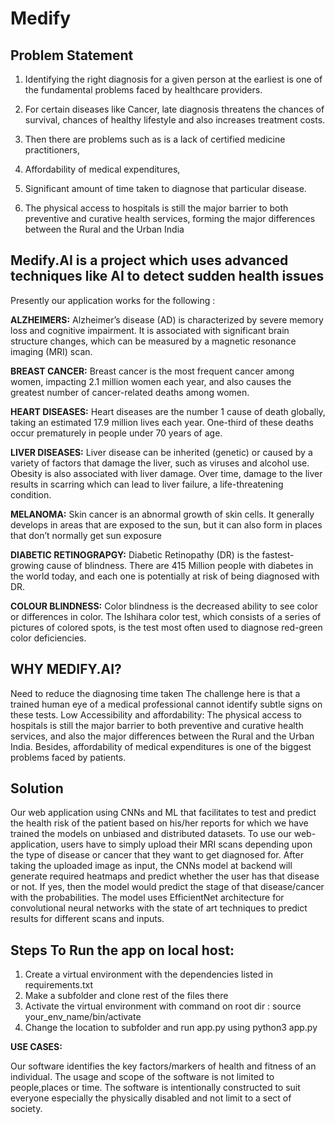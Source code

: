 # Medify
## Problem Statement
1. Identifying the right diagnosis for a given person at the earliest is one of the fundamental problems faced by healthcare providers.

2. For certain diseases like Cancer, late diagnosis threatens the chances of survival, chances of healthy lifestyle and also increases treatment costs.

3. Then there are problems such as is a lack of certified medicine practitioners,

4. Affordability of medical expenditures,

5. Significant amount of time taken to diagnose that particular disease. 

6. The physical access to hospitals is still the major barrier to both preventive and curative health services, forming the major differences between the Rural and the Urban India

## Medify.AI is a project which uses advanced techniques like AI to detect sudden health issues

Presently our application works for the following :

**ALZHEIMERS:** Alzheimer’s disease (AD) is characterized by severe memory loss and cognitive impairment. It is associated with significant brain structure changes, which can be measured by a magnetic resonance imaging (MRI) scan.

**BREAST CANCER:** Breast cancer is the most frequent cancer among women, impacting 2.1 million women each year, and also causes the greatest number of cancer-related deaths among women.

**HEART DISEASES:** Heart diseases are the number 1 cause of death globally, taking an estimated 17.9 million lives each year. One-third of these deaths occur prematurely in people under 70 years of age.

**LIVER DISEASES:** Liver disease can be inherited (genetic) or caused by a variety of factors that damage the liver, such as viruses and alcohol use. Obesity is also associated with liver damage. Over time, damage to the liver results in scarring which can lead to liver failure, a life-threatening condition.

**MELANOMA:** Skin cancer is an abnormal growth of skin cells. It generally develops in areas that are exposed to the sun, but it can also form in places that don’t normally get sun exposure

**DIABETIC RETINOGRAPGY:** Diabetic Retinopathy (DR) is the fastest-growing cause of blindness. There are 415 Million people with diabetes in the world today, and each one is potentially at risk of being diagnosed with DR.

**COLOUR BLINDNESS:** Color blindness is the decreased ability to see color or differences in color. The Ishihara color test, which consists of a series of pictures of colored spots, is the test most often used to diagnose red-green color deficiencies.
 

## WHY MEDIFY.AI? 
 
Need to reduce the diagnosing time taken
The challenge here is that a trained human eye of a medical professional cannot identify subtle signs on these tests.
Low Accessibility and affordability:
The physical access to hospitals is still the major barrier to both preventive and curative health services, and also the major differences between the Rural and the Urban India. Besides, affordability of medical expenditures is one of the biggest problems faced by patients.

## Solution
Our web application using CNNs and ML that facilitates to test and predict the health risk of the patient based on his/her reports for which we have trained the models on unbiased and distributed datasets. 
To use our web-application, users have to simply upload their MRI scans depending upon the type of disease or cancer that they want to get diagnosed for. 
After taking the uploaded image as input, the CNNs model at backend will generate required heatmaps and predict whether the user has that disease or not. 
If yes, then the model would predict the stage of that disease/cancer with the probabilities. 
The model uses EfficientNet architecture for convolutional neural networks with the state of art techniques to predict results for different scans and inputs.

## Steps To Run the app on local host:

1. Create a virtual environment with the dependencies listed in requirements.txt
2. Make a subfolder and clone rest of the files there
3. Activate the virtual environment with command on root dir : source your_env_name/bin/activate
4. Change the location to subfolder and run app.py using python3 app.py

**USE CASES:**

Our software identifies the key factors/markers of health and fitness of an individual.
The usage and scope of the software is not limited to people,places or time.
The software is intentionally constructed to suit everyone especially the physically disabled and not limit to a sect of society.


